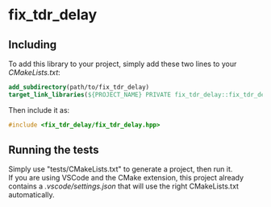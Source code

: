 # fix_tdr_delay

## Including

To add this library to your project, simply add these two lines to your *CMakeLists.txt*:
```cmake
add_subdirectory(path/to/fix_tdr_delay)
target_link_libraries(${PROJECT_NAME} PRIVATE fix_tdr_delay::fix_tdr_delay)
```

Then include it as:
```cpp
#include <fix_tdr_delay/fix_tdr_delay.hpp>
```

## Running the tests

Simply use "tests/CMakeLists.txt" to generate a project, then run it.<br/>
If you are using VSCode and the CMake extension, this project already contains a *.vscode/settings.json* that will use the right CMakeLists.txt automatically.
